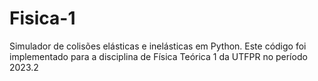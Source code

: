 # Fisica-1
Simulador de colisões elásticas e inelásticas em Python.
Este código foi implementado para a disciplina de Física Teórica 1 da UTFPR no período 2023.2
